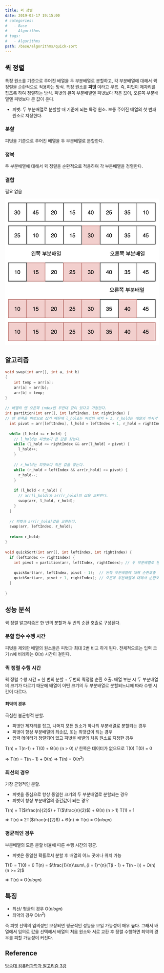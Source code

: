 ```yaml
---
title: 퀵 정렬
date: 2019-03-17 19:15:00
# categories:
#   - Base
#   - Algorithms
# tags:
#   - Algorithms
path: /base/algorithms/quick-sort
---
```


## 퀵 정렬

특정 원소를 기준으로 주어진 배열을 두 부분배열로 분할하고, 각 부분배열에 대해서 퀵 정렬을 순환적으로 적용하는 방식.
특정 원소를 **피벗** 이라고 부름. 즉, 피벗이 제자리를 잡조록 하여 정렬하는 방식. 피벗의 왼쪽 부분배열엔 피벗보다 작은 값이, 오른쪽 부분배열엔 피벗보다 큰 값이 온다.

- 피벗: 두 부분배열로 분할할 때 기준에 되는 특정 원소. 보통 주어진 배열의 첫 번째 원소로 지정한다.

### 분할

피벗을 기준으로 주어진 배열을 두 부분배열로 분할한다.

### 정복

두 부분배열에 대해서 퀵 정렬을 순환적으로 적용하여 각 부분배열을 정렬한다.

### 결합

필요 없음

![퀵정렬](../images/base/algorithms-quick-sort-1.png)

## 알고리즘

```c
void swap(int arr[], int a, int b)
{
    int temp = arr[a];
    arr[a] = arr[b];
    arr[b] = temp;
}

// 배열의 맨 오른쪽 index엔 무한대 값이 있다고 가정한다.
int partition(int arr[], int leftIndex, int rightIndex) {
// 맨 왼쪽을 피벗으로 잡기 때문에 l_hold는 피벗의 위치 + 1, r_hold는 배열의 마지막 index
  int pivot = arr[leftIndex], l_hold = leftIndex + 1, r_hold = rightIndex;

  while (l_hold <= r_hold) {
    // l_hold는 피벗보다 큰 값을 찾는다.
    while (l_hold <= rightIndex && arr[l_hold] < pivot) {
      l_hold++;
    }

    // r_hold는 피벗보다 작은 값을 찾는다.
    while (r_hold > leftIndex && arr[r_hold] >= pivot) {
      r_hold--;
    }

    if (l_hold < r_hold) {
      // arr[l_hold]와 arr[r_hold]의 값을 교환한다.
      swap(arr, l_hold, r_hold);
    }
  }

  // 피벗과 arr[r_hold]값을 교환한다.
  swap(arr, leftIndex, r_hold);

  return r_hold;
}

void quickSort(int arr[], int leftIndex, int rightIndex) {
  if (leftIndex <= rightIndex) {
    int pivot = partition(arr, leftIndex, rightIndex); // 두 부분배열로 분할

    quickSort(arr, leftIndex, pivot - 1);  // 왼쪽 부분배열에 대해 순환호출
    quickSort(arr, pivot + 1, rightIndex); // 오른쪽 부분배열에 대해서 순환호출
  }

}
```

## 성능 분석

퀵 정렬 알고리즘은 한 번의 분할과 두 번의 순환 호출로 구성된다.

### 분할 함수 수행 시간

피벗을 제외한 배열의 원소들은 피벗과 최대 2번 비교 하게 된다. 전체적으로는 입력 크기 n에 비례하는 Θ(n) 시간이 걸린다.

### 퀵 정렬 수행 시간

퀵 정렬 수행 시간 = 한 번의 분할 + 두번의 킉정렬 순환 호출.
배열 부분 시 두 부분배열의 크기가 다르기 때문에 배열이 어떤 크기의 두 부분배열로 분할되느냐에 따라 수행 시간이 다르다.

#### 최악의 경우

극심한 불균형적 분할.

- 피벗만 제자리를 잡고, 나머지 모든 원소가 하나의 부분배열로 분할되는 경우
- 피벗이 항상 부분배열의 최솟값, 또는 최댓값이 되는 경우
- 입력 데이터가 정렬되어 있고 피벗을 배열의 처음 원소로 지정한 경우

T(n) = T(n-1) + T(0) + Θ(n) (n > 0) // 한쪽은 데이터가 없으므로 T(0)
T(0) = 0

=> T(n) = T(n - 1) + Θ(n)
=> T(n) = O($n^2$)

### 최선의 경우

가장 균형적인 분할.

- 피벗을 중심으로 항상 동일한 크기의 두 부분배열로 분할되는 경우
- 피벗이 항상 부분배열의 중간값이 되는 경우

T(n) = T($\frac{n}{2}$) + T($\frac{n}{2}$) + Θ(n) (n > 1)
T(1) = 1

=> T(n) = 2T($\frac{n}{2}$) + Θ(n)
=> T(n) = O($n log n$)

### 평균적인 경우

부분배열의 모든 분할 비율에 따른 수행 시간의 평균.

- 피벗은 동일한 확률로서 분할 후 배열의 어느 곳에나 위치 가능

T(1) = T(0) = 0
T(n) = $\frac{1}{n}\sum\_{i = 1}^{n}(T(i - 1) + T(n - i)) + O(n) (n >= 2)$

=> T(n) = O($n log n$)

## 특징

- 최선/ 평균의 경우 O($n log n$)
- 최악의 경우 O($n^2$)

즉 피벗 선택의 임의성만 보장되면 평균적인 성능을 보일 가능성이 매우 높다. 그래서 배열에서 임의로 값을 선택해서 배열의 처음 원소와 서로 교환 후 정렬 수행하면 최악의 경우를 피할 가능성이 커진다.

## Reference

[방송대 컴퓨터과학과 알고리즘 3강](http://press.knou.ac.kr/goods/textBookView.do?condCmdtCode=9788920026935&condLscValue=001&condYr=&condSmst=)
